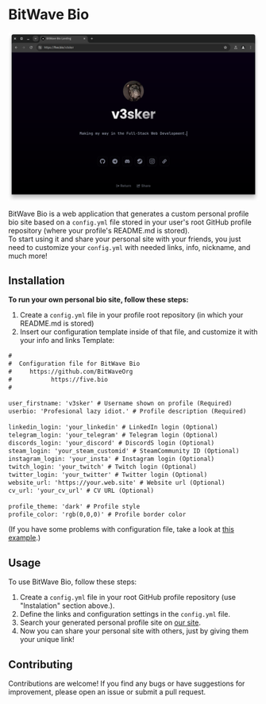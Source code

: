 # BitWave Bio

![User page screenshot](./public/assets/img/screenshots/mockup_screenshot.png)

BitWave Bio is a web application that generates a custom personal profile bio site
based on a `config.yml` file stored in your user's root GitHub profile repository (where your profile's README.md is stored).<br>
To start using it and share your personal site with your friends, you just need to customize your `config.yml` with needed links,
info, nickname, and much more!

## Installation

**To run your own personal bio site, follow these steps:**

1. Create a `config.yml` file in your profile root repository (in which your README.md is stored)
2. Insert our configuration template inside of that file, and customize it with your info and links
   Template:
   
```
#
#  Configuration file for BitWave Bio
#     https://github.com/BitWaveOrg
#           https://five.bio
#

user_firstname: 'v3sker' # Username shown on profile (Required)
userbio: 'Profesional lazy idiot.' # Profile description (Required)

linkedin_login: 'your_linkedin' # LinkedIn login (Optional)
telegram_login: 'your_telegram' # Telegram login (Optional)
discords_login: 'your_discord' # DiscordS login (Optional)
steam_login: 'your_steam_customid' # SteamCommunity ID (Optional)
instagram_login: 'your_insta' # Instagram login (Optional)
twitch_login: 'your_twitch' # Twitch login (Optional)
twitter_login: 'your_twitter' # Twitter login (Optional)
website_url: 'https://your.web.site' # Website url (Optional)
cv_url: 'your_cv_url' # CV URL (Optional)

profile_theme: 'dark' # Profile style
profile_color: 'rgb(0,0,0)' # Profile border color
```

(If you have some problems with configuration file, take a look at [this example](https://github.com/v3sker/v3sker/blob/main/config.yml).)

## Usage

To use BitWave Bio, follow these steps:

1. Create a `config.yml` file in your root GitHub profile repository (use "Instalation" section above.).
2. Define the links and configuration settings in the `config.yml` file.
3. Search your generated personal profile site on [our site](https://five.bio).
4. Now you can share your personal site with others, just by giving them your unique link!

## Contributing

Contributions are welcome! If you find any bugs or have suggestions for improvement, please open an issue or submit a pull request.
